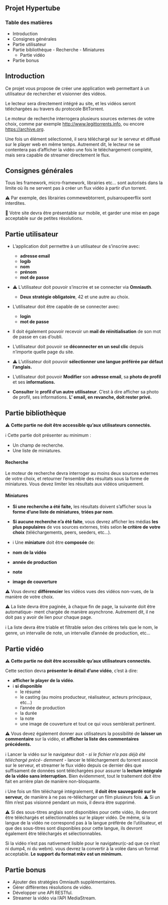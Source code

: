 ## Projet Hypertube

### Table des matières

- Introduction
- Consignes générales
- Partie utilisateur
- Partie bibliothèque
      - Recherche
      -  Miniatures
   -  Partie vidéo
- Partie bonus

## Introduction

Ce projet vous propose de créer une application web permettant à un utilisateur de
rechercher et visionner des vidéos.

Le lecteur sera directement intégré au site, et les vidéos seront téléchargées au travers
du protocole BitTorrent.

Le moteur de recherche interrogera plusieurs sources externes de votre choix, comme
par exemple http://www.legittorrents.info, ou encore https://archive.org.

Une fois un élément sélectionné, il sera téléchargé sur le serveur et diffusé sur le player
web en même temps. Autrement dit, le lecteur ne se contentera pas d’afficher la vidéo
une fois le téléchargement complété, mais sera capable de streamer directement le flux.

## Consignes générales

Tous les framework, micro-framework, librairies etc... sont autorisés dans la limite où
ils ne servent pas à créer un flux vidéo à partir d’un torrent.

:warning:  Par exemple, des librairies commewebtorrent, pulsaroupeerflix sont interdites.

:iphone:  Votre site devra être présentable sur mobile, et garder une mise en page acceptable
sur de petites résolutions.

## Partie utilisateur

- L’application doit permettre à un utilisateur de s’inscrire avec:
	- **adresse email**
	- **logib**
	- **nom**
    - **prénom** 
    - **mot de passe**
- :warning: L’utilisateur doit pouvoir s’inscrire et se connecter via **Omniauth**. 
	- **Deux stratégie obligatoire**, 42 et une autre au choix.
- L’utilisateur doit être capable de se connecter avec:
	- **login**
    - **mot de passe**
- Il doit également pouvoir recevoir un **mail de réinitialisation**
    de son mot de passe en cas d’oubli.
- L’utilisateur doit pouvoir se **déconnecter en un seul clic** depuis n’importe quelle
    page du site.
  
- :warning: L’utilisateur doit pouvoir **sélectionner une langue préférée par défaut l’anglais.**

- L’utilisateur doit pouvoir **Modifier** son **adresse email**, sa **photo de profil** et ses **informations.**

-  **Consulter** le **profil d’un autre utilisateur**. C’est à dire afficher sa photo de profil,
    ses informations. **L’ email, en revanche, doit rester privé.**

## Partie bibliothèque

:warning: **Cette partie ne doit être accessible qu’aux utilisateurs connectés.**

:information_source: Cette partie doit présenter au minimum :

- Un champ de recherche.
- Une liste de miniatures.

#### **Recherche**

Le moteur de recherche devra interroger au moins deux sources externes de votre
choix, et retourner l’ensemble des résultats sous la forme de miniatures.
Vous devez limiter les résultats aux vidéos uniquement.

#### **Miniatures**

- **Si une recherche a été faite,** les résultats doivent s’afficher sous la **forme d’une liste de miniatures**, **triées par nom**.

- **Si aucune recherche n’a été faite**, vous devrez afficher les médias **les plus populaires** de
vos sources externes, triés selon **le critère de votre choix** (téléchargements, peers, seeders,
etc...).

- :information_source: Une **miniature** doit être **composée** de: 
 - **nom de la vidéo**
 - **année de production**
 - **note**
  - **image de couverture**

:warning: Vous devrez **différencier** les vidéos vues des vidéos non-vues, de la manière de votre
choix.

:warning: La liste devra être paginée, à chaque fin de page, la suivante doit être automatique-
ment chargée de manière asynchrone. Autrement dit, il ne doit pas y avoir de lien pour
chaque page.

:information_source: La liste devra être triable et filtrable selon des critères tels que le nom, le genre, un
intervalle de note, un intervalle d’année de production, etc...

## Partie vidéo

:warning: **Cette partie ne doit être accessible qu’aux utilisateurs connectés.**

Cette section devra **présenter le détail d’une vidéo**, c’est à dire:

 - **afficher le player de la vidéo**.
 - :information_source:  **si disponible** 
    - le résumé
    - le casting (au moins producteur, réalisateur, acteurs principaux, etc...)
    - l’année de production
    - la durée
    - la note
     - une image de couverture et tout ce qui vous semblerait pertinent.

:warning:  Vous devez également donner aux utilisateurs la possibilité de **laisser un commentaire**
sur la vidéo, et **afficher la liste des commentaires précédents.**

:information_source: 
Lancer la vidéo sur le navigateur doit - *si le fichier n’a pas déjà été téléchargé précé-
demment* - lancer le téléchargement du torrent associé sur le serveur, et streamer le flux
vidéo depuis ce dernier dès que suffisament de données sont téléchargées pour assurer la
**lecture intégrale de la vidéo sans interruption.** Bien évidemment, tout le traitement doit
être fait en arrière plan de manière non-bloquante.

:information_source: 
Une fois un film téléchargé intégralement, **il doit être sauvegardé sur le serveur,** de
manière à ne pas re-télécharger un film plusieurs fois.
:warning:  Si un film n’est pas visionné pendant un mois, il devra être supprimé.

:warning: 
Si des sous-titres anglais sont disponibles pour cette vidéo, ils devront être téléchargés
et sélectionnables sur le player vidéo. De même, si la langue de la vidéo ne correspond
pas à la langue préférée de l’utilisateur, et que des sous-titres sont disponibles pour cette
langue, ils devront également être téléchargés et sélectionnables.

Si la vidéo n’est pas nativement lisible pour le navigateur(c-ad que ce n’est ni dump4, ni du webm). vous devrez la convertir à la volée dans un format acceptable. **Le support du format mkv est un minimum.**

## Partie bonus
- Ajouter des stratégies Omniauth supplémentaires.
- Gérer différentes résolutions de vidéo.
- Développer une API RESTful.
- Streamer la vidéo via l’API MediaStream.

